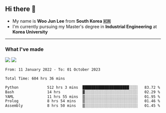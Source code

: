 ## Hi there 👋

- My name is **Woo Jun Lee** from **South Korea 🇰🇷**
- I'm currently pursuing my Master's degree in **Industrial Engineering** at **Korea University**

---

### What I've made

<a href="https://share.streamlit.io/tomtom1103/kuiai_hackathon_2022/main/JL_app.py"><img src="https://img.shields.io/badge/Journey Lee-161B22?style=for-the-badge&logo=streamlit&logoColor=FF4B4B"/></a> <a href="https://jeon-100.github.io/Dangzang/"><img src="https://img.shields.io/badge/당신을 위한 장학금, 당장!-161B22?style=for-the-badge&logo=react&logoColor=#61DAFB"/></a>

<!--START_SECTION:waka-->

```txt
From: 11 January 2022 - To: 01 October 2023

Total Time: 604 hrs 36 mins

Python             512 hrs 3 mins  █████████████████████░░░░   83.72 %
Bash               14 hrs          ▓░░░░░░░░░░░░░░░░░░░░░░░░   02.29 %
YAML               11 hrs 55 mins  ▒░░░░░░░░░░░░░░░░░░░░░░░░   01.95 %
Prolog             8 hrs 54 mins   ▒░░░░░░░░░░░░░░░░░░░░░░░░   01.46 %
Assembly           8 hrs 50 mins   ▒░░░░░░░░░░░░░░░░░░░░░░░░   01.45 %
```

<!--END_SECTION:waka-->
